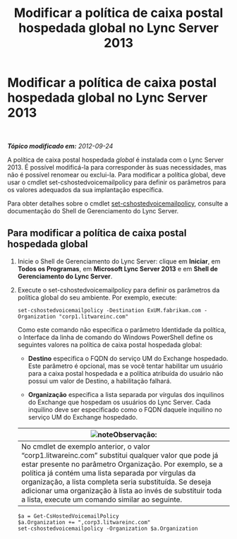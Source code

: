 ﻿---
title: Modificar a política de caixa postal hospedada global no Lync Server 2013
TOCTitle: Modificar a política de caixa postal hospedada global no Lync Server 2013
ms:assetid: f059b3ce-a7d8-4ea9-b10b-0052222ec2ce
ms:mtpsurl: https://technet.microsoft.com/pt-br/library/Gg412994(v=OCS.15)
ms:contentKeyID: 49308560
ms.date: 05/19/2016
mtps_version: v=OCS.15
ms.translationtype: HT
---

# Modificar a política de caixa postal hospedada global no Lync Server 2013

 

_**Tópico modificado em:** 2012-09-24_

A política de caixa postal hospedada *global* é instalada com o Lync Server 2013. É possível modificá-la para corresponder às suas necessidades, mas não é possível renomear ou exclui-la. Para modificar a política global, deve usar o cmdlet set-cshostedvoicemailpolicy para definir os parâmetros para os valores adequados da sua implantação específica.

Para obter detalhes sobre o cmdlet [set-cshostedvoicemailpolicy](https://docs.microsoft.com/en-us/powershell/module/skype/Set-CsHostedVoicemailPolicy), consulte a documentação do Shell de Gerenciamento do Lync Server.

## Para modificar a política de caixa postal hospedada global

1.  Inicie o Shell de Gerenciamento do Lync Server: clique em **Iniciar**, em **Todos os Programas**, em **Microsoft Lync Server 2013** e em **Shell de Gerenciamento do Lync Server**.

2.  Execute o set-cshostedvoicemailpolicy para definir os parâmetros da política global do seu ambiente. Por exemplo, execute:
    
        set-cshostedvoicemailpolicy -Destination ExUM.fabrikam.com -Organization "corp1.litwareinc.com"
    
    Como este comando não especifica o parâmetro Identidade da política, o Interface da linha de comando do Windows PowerShell define os seguintes valores na política de caixa postal hospedada global:
    
      - **Destino** especifica o FQDN do serviço UM do Exchange hospedado. Este parâmetro é opcional, mas se você tentar habilitar um usuário para a caixa postal hospedada e a política atribuída do usuário não possui um valor de Destino, a habilitação falhará.
    
      - **Organização** especifica a lista separada por vírgulas dos inquilinos do Exchange que hospedam os usuários do Lync Server. Cada inquilino deve ser especificado como o FQDN daquele inquilino no serviço UM do Exchange hospedado.
    
    <table>
    <thead>
    <tr class="header">
    <th><img src="images/Gg425756.note(OCS.15).gif" title="note" alt="note" />Observação:</th>
    </tr>
    </thead>
    <tbody>
    <tr class="odd">
    <td>No cmdlet de exemplo anterior, o valor “corp1.litwareinc.com” substitui qualquer valor que pode já estar presente no parâmetro Organização. Por exemplo, se a política já contém uma lista separada por vírgulas da organização, a lista completa seria substituída. Se deseja adicionar uma organização à lista ao invés de substituir toda a lista, execute um comando similar ao seguinte.</td>
    </tr>
    </tbody>
    </table>
    
        $a = Get-CsHostedVoicemailPolicy
        $a.Organization += ",corp3.litwareinc.com"
        set-cshostedvoicemailpolicy -Organization $a.Organization

